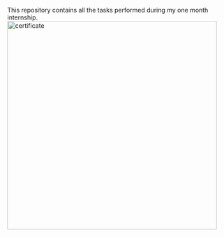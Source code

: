 This repository contains all the tasks performed during my one month internship.
<img width="480" alt="certificate" src="https://github.com/user-attachments/assets/1bbd52b8-34df-4c2b-88ce-89b63bfe9c1c">

